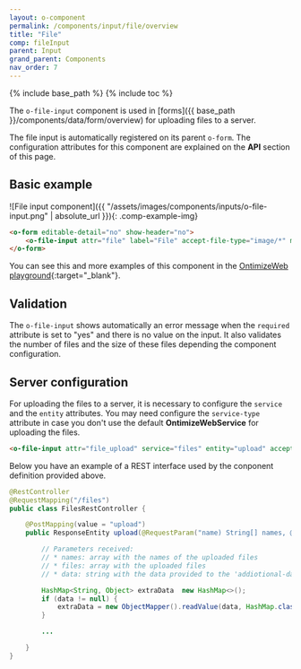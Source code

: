 ```yaml
---
layout: o-component
permalink: /components/input/file/overview
title: "File"
comp: fileInput
parent: Input
grand_parent: Components
nav_order: 7
---
```


{% include base_path %}
{% include toc %}

The `o-file-input` component is used in [forms]({{ base_path }}/components/data/form/overview) for uploading files to a server.

The file input is automatically registered on its parent `o-form`. The configuration attributes for this component are explained on the **API** section of this page.

## Basic example
![File input component]({{ "/assets/images/components/inputs/o-file-input.png" | absolute_url }}){: .comp-example-img}

```html
<o-form editable-detail="no" show-header="no">
    <o-file-input attr="file" label="File" accept-file-type="image/*" max-file-size="100000" max-num-files="10" show-info="yes"></o-file-input>
</o-form>
```
You can see this and more examples of this component in the [OntimizeWeb playground]({{site.playgroundurl}}/main/inputs/file){:target="_blank"}.

## Validation
The `o-file-input` shows automatically an error message when the `required` attribute is set to "yes" and there is no value on the input. It also validates the number of files and the size of these files depending the component configuration.

## Server configuration
For uploading the files to a server, it is necessary to configure the `service` and the `entity` attributes. You may need configure the `service-type` attribute in case you don't use the default **OntimizeWebService** for uploading the files.

```html
<o-file-input attr="file_upload" service="files" entity="upload" accept-file-type="image/*" multiple="yes" show-info="yes" (onUploadFile)="onUploadFile($event)" [additional-data]="getFileData()"></o-file-input>
```

Below you have an example of a REST interface used by the conponent definition provided above.

```java
@RestController
@RequestMapping("/files")
public class FilesRestController {

    @PostMapping(value = "upload")
    public ResponseEntity upload(@RequestParam("name) String[] names, @RequestParam("file") MultipartFile[] files, @RequestParam("data", required = false) String data) {

        // Parameters received:
        // * names: array with the names of the uploaded files
        // * files: array with the uploaded files
        // * data: string with the data provided to the 'addiotional-data' attribute

        HashMap<String, Object> extraData  new HashMap<>();
        if (data != null) {
            extraData = new ObjectMapper().readValue(data, HashMap.class);
        }

        ...

    }
}
```
